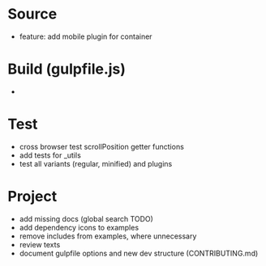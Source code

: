 # Source
 - feature: add mobile plugin for container

# Build (gulpfile.js)
 - 

# Test
 - cross browser test scrollPosition getter functions
 - add tests for _utils
 - test all variants (regular, minified) and plugins

# Project
 - add missing docs (global search TODO)
 - add dependency icons to examples
 - remove includes from examples, where unnecessary
 - review texts
 - document gulpfile options and new dev structure (CONTRIBUTING.md)